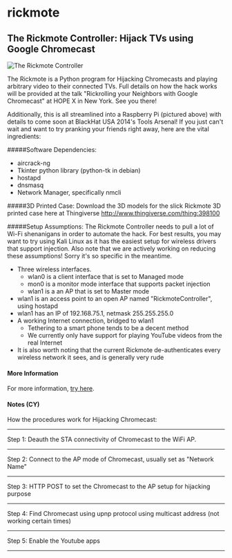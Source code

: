 rickmote
========

## The Rickmote Controller: Hijack TVs using Google Chromecast
![The Rickmote Controller](docs/Rickmote.jpg)

The Rickmote is a Python program for Hijacking Chromecasts and playing arbitrary video to their connected TVs. Full details on how the hack works will be provided at the talk "Rickrolling your Neighbors with Google Chromecast" at HOPE X in New York. See you there!

Additionally, this is all streamlined into a Raspberry Pi (pictured above) with details to come soon at BlackHat USA 2014's Tools Arsenal! If you just can't wait and want to try pranking your friends right away, here are the vital ingredients:

#####Software Dependencies: 
* aircrack-ng
* Tkinter python library (python-tk in debian)
* hostapd
* dnsmasq
* Network Manager, specifically nmcli

#####3D Printed Case:
Download the 3D models for the slick Rickmote 3D printed case here at Thingiverse
http://www.thingiverse.com/thing:398100

#####Setup Assumptions:
The Rickmote Controller needs to pull a lot of Wi-Fi shenanigans in order to automate the hack. For best results, you may want to try using Kali Linux as it has the easiest setup for wireless drivers that support injection. Also note that we are actively working on reducing these assumptions! Sorry it's so specific in the meantime.
* Three wireless interfaces.
    * wlan0 is a client interface that is set to Managed mode
    * mon0 is a monitor mode interface that supports packet injection
    * wlan1 is a an AP that is set to Master mode
* wlan1 is an access point to an open AP named "RickmoteController", using hostapd
* wlan1 has an IP of 192.168.75.1, netmask 255.255.255.0
* A working Internet connection, bridged to wlan1
    * Tethering to a smart phone tends to be a decent method
    * We currently only have support for playing YouTube videos from the real Internet
* It is also worth noting that the current Rickmote de-authenticates every wireless network it sees, and is generally very rude

#### More Information
For more information, [try here](https://www.youtube.com/watch?v=dQw4w9WgXcQ).

#### Notes (CY)
How the procedures work for Hijacking Chromecast:
_______________________________________
Step 1: Deauth the STA connectivity of Chromecast to the WiFi AP. 
________________________________________
Step 2: Connect to the AP mode of Chromecast, usually set as "Network Name"
__________________________________________
Step 3: HTTP POST to set the Chromecast to the AP setup for hijacking purpose
__________________________________________
Step 4: Find Chromecast using upnp protocol using multicast address (not working certain times) 
__________________________________________
Step 5: Enable the Youtube apps
_________________________________________
